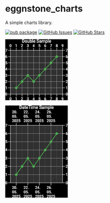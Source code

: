 # eggnstone_charts

A simple charts library.

[![pub package](https://img.shields.io/pub/v/eggnstone_charts.svg)](https://pub.dartlang.org/packages/eggnstone_charts)
[![GitHub Issues](https://img.shields.io/github/issues/eggnstone/eggnstone_charts.svg)](https://github.com/eggnstone/eggnstone_charts/issues)
[![GitHub Stars](https://img.shields.io/github/stars/eggnstone/eggnstone_charts.svg)](https://github.com/eggnstone/eggnstone_charts/stargazers)

![Double Sample](images/DoubleSample.png)

![DateTime Sample](images/DateTimeSample.png)
